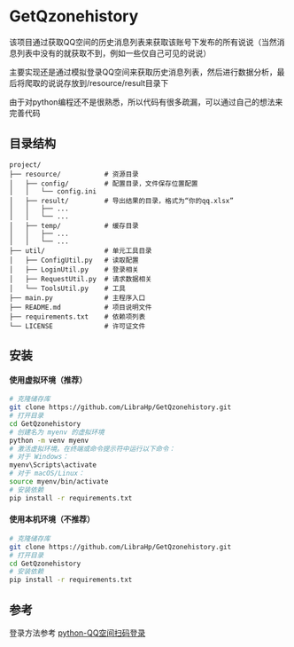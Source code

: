 # GetQzonehistory

该项目通过获取QQ空间的历史消息列表来获取该账号下发布的所有说说（当然消息列表中没有的就获取不到，例如一些仅自己可见的说说）

主要实现还是通过模拟登录QQ空间来获取历史消息列表，然后进行数据分析，最后将爬取的说说存放到/resource/result目录下

由于对python编程还不是很熟悉，所以代码有很多疏漏，可以通过自己的想法来完善代码
## 目录结构

```text
project/
├── resource/           # 资源目录
│   ├── config/         # 配置目录，文件保存位置配置
│   │   └── config.ini
│   ├── result/         # 导出结果的目录，格式为“你的qq.xlsx”
│   │   ├── ...
│   │   └── ...
│   ├── temp/           # 缓存目录
│   │   ├── ...
│   │   └── ...
├── util/               # 单元工具目录
│   ├── ConfigUtil.py   # 读取配置
│   ├── LoginUtil.py    # 登录相关
│   ├── RequestUtil.py  # 请求数据相关
│   └── ToolsUtil.py    # 工具
├── main.py             # 主程序入口
├── README.md           # 项目说明文件
├── requirements.txt    # 依赖项列表
└── LICENSE             # 许可证文件
```

## 安装

#### 使用虚拟环境（推荐）
```bash
# 克隆储存库
git clone https://github.com/LibraHp/GetQzonehistory.git
# 打开目录
cd GetQzonehistory
# 创建名为 myenv 的虚拟环境
python -m venv myenv
# 激活虚拟环境。在终端或命令提示符中运行以下命令：
# 对于 Windows：
myenv\Scripts\activate
# 对于 macOS/Linux：
source myenv/bin/activate
# 安装依赖
pip install -r requirements.txt
```
#### 使用本机环境（不推荐）
```bash
# 克隆储存库
git clone https://github.com/LibraHp/GetQzonehistory.git
# 打开目录
cd GetQzonehistory
# 安装依赖
pip install -r requirements.txt
```


## 参考

登录方法参考
[python-QQ空间扫码登录](https://blog.csdn.net/m0_50153253/article/details/113780595)

